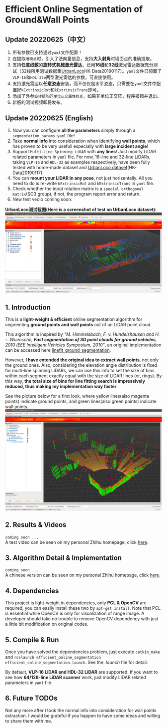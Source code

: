 # Efficient Online Segmentation of Ground&Wall Points

## Update 20220625（中文）
1. 所有参数已支持通过`yaml`文件配置！
2. 在提取`墙面点`时，引入了法向量信息，支持**大入射角**时墙面点的准确提取。
3. 支持**任意线数**的**旋转式机械激光雷达**，已用**16线**和**32线**激光雷达数据充分测试（32线所用测试数据集[UrbanLoco](https://github.com/weisongwen/UrbanLoco)HK-Data20190117）。`yaml`文件已预置了`VLP-16`和`HDL-32e`两型激光雷达的参数，可直接使用。
4. 支持激光雷达以**任意姿态**安装，而不仅仅是水平姿态，只需要在`yaml`文件中配置好`kExtrinsicRot`和`kExtrinsicTrans`即可。
5. 添加了外参`旋转矩阵`的`单位正交属性检查`，如果非单位正交阵，程序报错并退出。
6. 新版的测试视频即将发布。

## Update 20220625 (English)
1. Now you can configure **all the parameters** simply through a `segmentation_params.yaml` file!
2. Take **normal info** into consideration when identifying **wall points**, which has proven to be very usefull especially with **large incident angle**!
3. Support `Multi-Line Spinning LiDAR` with **any lines**! Just modify LiDAR related parameters in `yaml` file. For now, 16-line and 32-line LiDARs, taking `VLP-16` and `HDL-32` as examples respectively, have been fully tested with home-made dataset and [UrbanLoco dataset](https://github.com/weisongwen/UrbanLoco)(HK-Data20190117).  
4. You can **mount your LiDAR in any pose**, not just horizentally. All you need to do is re-write `kExtrinsicRot` and `kExtrinsicTrans` in `yaml` file.
5. Check whether the input rotation matrix is a `special orthogonal matrix`(SO3 group), if not, the program report error and return.
6. New test vedio coming soon.  
  
**UrbanLoco测试截图(Here is a screenshot of test on UrbanLoco dataset):**
![UrbanLoco test](pics/2022-06-15_19-35-32屏幕截图.png)


## 1. Introduction 
This is a **light-weight & efficient** online segmentation algorithm for segmenting **ground points and wall points** out of an LiDAR point cloud. 

This algorithm is inspired by *"M. Himmelsbach, F. v. Hundelshausen and H. -. Wuensche, **Fast segmentation of 3D point clouds for ground vehicles**, 2010 IEEE Intelligent Vehicles Symposium, 2010"*, an original implementation can be accessed here [linefit_ground_segmentation](https://github.com/lorenwel/linefit_ground_segmentation). 

However, **I have extended the original idea to extract wall points**, not only the ground ones. Also, considering the elevation angle distribution is fixed for multi-line spinning LiDARs, we can use this info to set the size of bins within each segment exactly equal with the size of LiDAR lines (or, rings). By this way, **the total size of bins for line fitting search is impressively reduced, thus making my implementation way faster**.

See the picture below for a first look, where yellow lines(also magenta points) indicate ground points, and green lines(also green points) indicate wall points.
![result](pics/result04.png)

## 2. Results & Videos 
`coming soon ...`  
A test video can be seen on my personal Zhihu homepage, click [here](https://zhuanlan.zhihu.com/p/508961457).

## 3. Algorithm Detail & Implementation
`coming soon ...`  
A chinese version can be seen on my personal Zhihu homepage, click [here](https://zhuanlan.zhihu.com/p/508961457).

## 4. Dependencies 
This project is light-weight in dependencies, only **PCL & OpenCV** are required, you can easily install these two by `apt-get install`. Note that PCL is essential while OpenCV is only for visualization of range image. A developer should take no trouble to remove OpenCV dependency with just a little bit modification on original codes.

## 5. Compile & Run
Once you have solved the dependencies problem, just execute `catkin_make` and `roslaunch efficient_online_segmentation efficient_online_segmentation.launch`. See the *.launch* file for detail.

By default, **VLP-16 LiDAR and HDL-32 LiDAR** are supported. If you want to see how **64/128-line LiDAR scanner** work, just modify LiDAR related parameters in `yaml` file.

## 6. Future TODOs  
Not any more after I took the normal info into consideration for wall points extraction. I would be grateful if you happen to have some ideas and willing to share them with me.  
